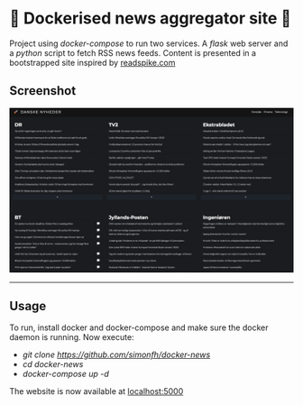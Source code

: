 # 🐳 Dockerised news aggregator site 🐳

Project using _docker-compose_ to run two services. A _flask_ web server and a _python_ script to fetch RSS news feeds. 
Content is presented in a bootstrapped site inspired by [readspike.com](http://readspike.com)


## Screenshot
![screenshot](images/screenshot1.png)

---
## Usage
To run, install docker and docker-compose and make sure the docker daemon is running. 
Now execute:
* _git clone https://github.com/simonfh/docker-news_
* _cd docker-news_
* _docker-compose up -d_

The website is now available at [localhost:5000](localhost:5000)

